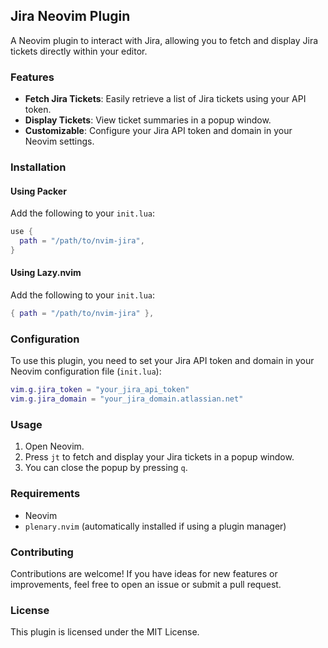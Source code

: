## Jira Neovim Plugin

A Neovim plugin to interact with Jira, allowing you to fetch and display Jira tickets directly within your editor.

### Features

- **Fetch Jira Tickets**: Easily retrieve a list of Jira tickets using your API token.
- **Display Tickets**: View ticket summaries in a popup window.
- **Customizable**: Configure your Jira API token and domain in your Neovim settings.

### Installation

#### Using Packer

Add the following to your `init.lua`:

```lua
use {
  path = "/path/to/nvim-jira",
}
```

#### Using Lazy.nvim

Add the following to your `init.lua`:

```lua
{ path = "/path/to/nvim-jira" },
```

### Configuration

To use this plugin, you need to set your Jira API token and domain in your Neovim configuration file (`init.lua`):

```lua
vim.g.jira_token = "your_jira_api_token"
vim.g.jira_domain = "your_jira_domain.atlassian.net"
```

### Usage

1. Open Neovim.
2. Press `jt` to fetch and display your Jira tickets in a popup window.
3. You can close the popup by pressing `q`.

### Requirements

- Neovim
- `plenary.nvim` (automatically installed if using a plugin manager)

### Contributing

Contributions are welcome! If you have ideas for new features or improvements, feel free to open an issue or submit a pull request.

### License

This plugin is licensed under the MIT License.
